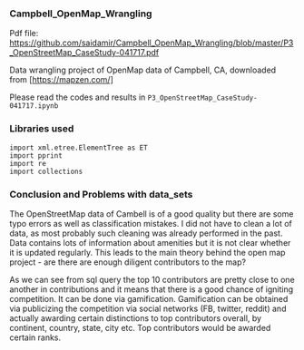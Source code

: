 ### Campbell_OpenMap_Wrangling
Pdf file: https://github.com/saidamir/Campbell_OpenMap_Wrangling/blob/master/P3_OpenStreetMap_CaseStudy-041717.pdf

Data wrangling project of OpenMap data of Campbell, CA, downloaded from [https://mapzen.com/]

Please read the codes and results in `P3_OpenStreetMap_CaseStudy-041717.ipynb`

### Libraries used
```
import xml.etree.ElementTree as ET
import pprint
import re
import collections
```
### Conclusion and Problems with data_sets
The OpenStreetMap data of Cambell is of a good quality but there are some typo errors as well as classification mistakes. I did not have to clean a lot of data, as most probably such cleaning was already performed in the past. Data contains lots of information about amenities but it is not clear whether it is updated regularly. This leads to the main theory behind the open map project - are there are enough diligent contributors to the map?

As we can see from sql query the top 10 contributors are pretty close to one another in contributions and it means that there is a good chance of igniting competition. It can be done via gamification. Gamification can be obtained via publicizing the competition via social networks (FB, twitter, reddit) and actually awarding certain distinctions to top contributors overall, by continent, country, state, city etc. Top contributors would be awarded certain ranks.

